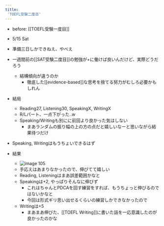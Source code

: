 ```yaml
---
title:
 'TOEFL受験二度目'
---
```


- before: [[TOEFL受験一度目]]

- 5/15 Sat
- 準備三日しかできねえ、やべえ
- 一週間前の[[SAT受験二度目]]の勉強が+に働けば良いんだけど、実際どうだろう
    - 結構傾向が違うのか
        - 徹底した[[evidence-based]]な思考を捨てる努力がむしろ必要かもしれん

- 結局
    - Reading27, Listening30, SpeakingX, WritingX
    - R/Lパート、一点下がった..w
    - Speaking/Writingも別にに前回より良かった気はしない
        - まあランダムの振り幅の上の方の点だと嬉しいなーと思いながら結果待つだけ
- Speaking, Writingはもうちょいできるはず

- 結果
    - ![image](https://gyazo.com/d7a34b3ceb0c0bacb104387ad7d47d0a/thumb/1000) 105
    - 手応えはあまりなかったので、伸びてて嬉しい
    - Reading, Listeningはまあ誤差範囲かなと
    - Speakingは+2, やっぱりそんなに伸びず
        - これはちゃんとPDCAを回す練習をすれば、もうちょっと伸びるのではないかなと
        - 今回は形式ギリ思い出せるくらいの練習しかできなかったので
    - Writingは+5
        - まあまあ伸びた、[[TOEFL Writing]]に書いた話を一応意識したのが良かったのかな